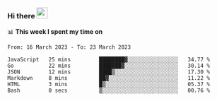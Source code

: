 ### Hi there <a href="https://www.gautamkrishnar.com/"><img src="https://media.giphy.com/media/hvRJCLFzcasrR4ia7z/giphy.gif" width="25px"></a>

📊 **This week I spent my time on**

<!--START_SECTION:waka-->

```text
From: 16 March 2023 - To: 23 March 2023

JavaScript   25 mins         ████████▓░░░░░░░░░░░░░░░░   34.77 %
Go           22 mins         ███████▓░░░░░░░░░░░░░░░░░   30.14 %
JSON         12 mins         ████▒░░░░░░░░░░░░░░░░░░░░   17.30 %
Markdown     8 mins          ██▓░░░░░░░░░░░░░░░░░░░░░░   11.22 %
HTML         3 mins          █▒░░░░░░░░░░░░░░░░░░░░░░░   05.37 %
Bash         0 secs          ▒░░░░░░░░░░░░░░░░░░░░░░░░   00.76 %
```

<!--END_SECTION:waka-->
